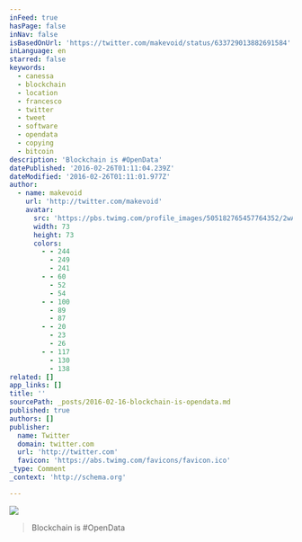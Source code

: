 ```yaml
---
inFeed: true
hasPage: false
inNav: false
isBasedOnUrl: 'https://twitter.com/makevoid/status/633729013882691584'
inLanguage: en
starred: false
keywords:
  - canessa
  - blockchain
  - location
  - francesco
  - twitter
  - tweet
  - software
  - opendata
  - copying
  - bitcoin
description: 'Blockchain is #OpenData'
datePublished: '2016-02-26T01:11:04.239Z'
dateModified: '2016-02-26T01:11:01.977Z'
author:
  - name: makevoid
    url: 'http://twitter.com/makevoid'
    avatar:
      src: 'https://pbs.twimg.com/profile_images/505182765457764352/2wAnUl4N_bigger.jpeg'
      width: 73
      height: 73
      colors:
        - - 244
          - 249
          - 241
        - - 60
          - 52
          - 54
        - - 100
          - 89
          - 87
        - - 20
          - 23
          - 26
        - - 117
          - 130
          - 138
related: []
app_links: []
title: ''
sourcePath: _posts/2016-02-16-blockchain-is-opendata.md
published: true
authors: []
publisher:
  name: Twitter
  domain: twitter.com
  url: 'http://twitter.com'
  favicon: 'https://abs.twimg.com/favicons/favicon.ico'
_type: Comment
_context: 'http://schema.org'

---
```

![](https://the-grid-user-content.s3-us-west-2.amazonaws.com/12826bc3-c962-49c6-a0eb-e3615fc18865.png)

> Blockchain is &num;OpenData